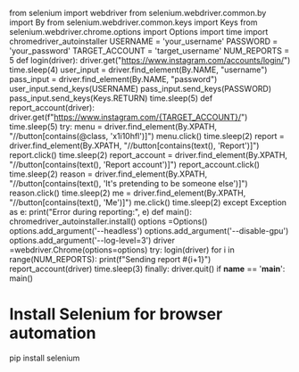 from selenium import webdriver
from selenium.webdriver.common.by import By
from selenium.webdriver.common.keys import Keys
from selenium.webdriver.chrome.options import Options
import time
import chromedriver_autoinstaller
USERNAME = 'your_username'
PASSWORD = 'your_password'
TARGET_ACCOUNT = 'target_username'
NUM_REPORTS = 5
def login(driver):
driver.get("https://www.instagram.com/accounts/login/")
time.sleep(4)
user_input = driver.find_element(By.NAME, "username")
pass_input = driver.find_element(By.NAME, "password")
user_input.send_keys(USERNAME)
pass_input.send_keys(PASSWORD)
pass_input.send_keys(Keys.RETURN)
time.sleep(5)
def report_account(driver):
driver.get(f"https://www.instagram.com/{TARGET_ACCOUNT}/")
time.sleep(5)
try:
menu = driver.find_element(By.XPATH, "//button[contains(@class, 'x1i10hfl')]")
menu.click()
time.sleep(2)
report = driver.find_element(By.XPATH, "//button[contains(text(), 'Report')]")
report.click()
time.sleep(2)
report_account = driver.find_element(By.XPATH, "//button[contains(text(), 'Report account')]")
report_account.click()
time.sleep(2)
reason = driver.find_element(By.XPATH, "//button[contains(text(), 'It\'s pretending to be someone else')]")
reason.click()
time.sleep(2)
me = driver.find_element(By.XPATH, "//button[contains(text(), 'Me')]")
me.click()
time.sleep(2)
except Exception as e:
print("Error during reporting:", e)
def main():
chromedriver_autoinstaller.install()
options =Options()
options.add_argument('--headless')
options.add_argument('--disable-gpu')
options.add_argument('--log-level=3')
driver =webdriver.Chrome(options=options)
try:
login(driver)
for i in range(NUM_REPORTS):
print(f"Sending report #{i+1}")
report_account(driver)
time.sleep(3)
finally:
driver.quit()
if __name__ == '__main__':
main()
# Install Selenium for browser automation
pip install selenium
